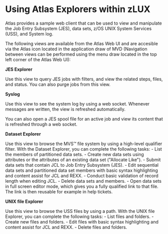 # Using Atlas Explorers within zLUX
Atlas provides a sample web client that can be used to view and manipulate the Job Entry Subsystem (JES), data sets, z/OS UNIX System Services (USS), and System log.

The following views are available from the Atlas Web UI and are accesible via the Atlas icon located in the application draw of MVD (Navigation between views can be performed using the menu draw located in the top left corner of the Atlas Web UI):

**JES Explorer**

  Use this view to query JES jobs with filters, and view the related steps, files, and status. You can also purge jobs from this view.

**Syslog**

  Use this view to see the system log by using a web socket. Whenever messages are written, the view is refreshed automatically.

  You can also open a JES spool file for an active job and view its content that is refreshed through a web socket.

**Dataset Explorer**

  Use this view to browse the MVS™ file system by using a high-level qualifier filter. With the Dataset Explorer, you can complete the following tasks:
    - List the members of partitioned data sets.
    - Create new data sets using attributes or the attributes of an existing data set ("Allocate Like").
    - Submit data sets that contain JCL to Job Entry Subsystem (JES).
    - Edit sequential data sets and partitioned data set members with basic syntax highlighting and content assist for JCL and REXX.
    - Conduct basic validation of record length when editing JCL.
    - Delete data sets and members.
    - Open data sets in full screen editor mode, which gives you a fully qualified link to that file. The link is then reusable for example in help tickets.

**UNIX file Explorer**

  Use this view to browse the USS files by using a path. With the UNIX file Explorer, you can complete the following tasks:
    - List files and folders.
    - Create new files and folders.
    - Edit files with basic syntax highlighting and content assist for JCL and REXX.
    - Delete files and folders.
